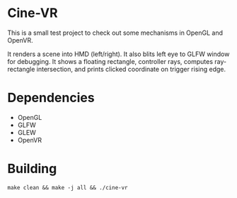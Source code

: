 <!--
SPDX-FileCopyrightText: 2025 QuantumHole <QuantumHole@github.com>

SPDX-License-Identifier: GPL-3.0-or-later
-->

# Cine-VR
This is a small test project to check out some mechanisms in OpenGL and OpenVR.

It renders a scene into HMD (left/right). It also blits left eye to GLFW window for debugging.
It shows a floating rectangle, controller rays, computes ray-rectangle intersection,
and prints clicked coordinate on trigger rising edge.

# Dependencies

* OpenGL
* GLFW
* GLEW
* OpenVR

# Building

`make clean && make -j all && ./cine-vr`
